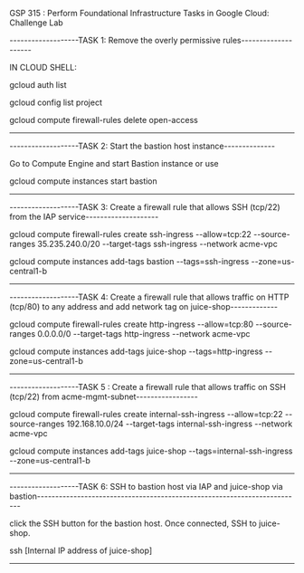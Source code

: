 GSP 315 : Perform Foundational Infrastructure Tasks in Google Cloud: Challenge Lab

-------------------TASK 1: Remove the overly permissive rules--------------------

IN CLOUD SHELL: 

gcloud auth list

gcloud config list project

gcloud compute firewall-rules delete open-access

----------------------------------------------------------------------------------

-------------------TASK 2: Start the bastion host instance--------------

 Go to Compute Engine and start Bastion instance or use 

gcloud compute instances start bastion

----------------------------------------------------------------------------------------------------------------------------------------------

-------------------TASK 3: Create a firewall rule that allows SSH (tcp/22) from the IAP service--------------------


gcloud compute firewall-rules create ssh-ingress --allow=tcp:22 --source-ranges 35.235.240.0/20 --target-tags ssh-ingress --network acme-vpc


gcloud compute instances add-tags bastion --tags=ssh-ingress --zone=us-central1-b

----------------------------------------------------------------------------------------------------------------------------------------------------

-------------------TASK 4: Create a firewall rule that allows traffic on HTTP (tcp/80) to any address and add network tag on juice-shop-------------


gcloud compute firewall-rules create http-ingress --allow=tcp:80 --source-ranges 0.0.0.0/0 --target-tags http-ingress --network acme-vpc


gcloud compute instances add-tags juice-shop --tags=http-ingress --zone=us-central1-b

------------------------------------------------------------------------------------------------------------------------------------------------------

-------------------TASK 5 : Create a firewall rule that allows traffic on SSH (tcp/22) from acme-mgmt-subnet-----------------

gcloud compute firewall-rules create internal-ssh-ingress --allow=tcp:22 --source-ranges 192.168.10.0/24 --target-tags internal-ssh-ingress --network acme-vpc

gcloud compute instances add-tags juice-shop --tags=internal-ssh-ingress --zone=us-central1-b


--------------------------------------------------------------

-------------------TASK 6: SSH to bastion host via IAP and juice-shop via bastion-------------------------------------------------------------------------


click the SSH button for the bastion host. Once connected, SSH to juice-shop.

ssh [Internal IP address of juice-shop]

------------------------------------------------------------------------------------------------------------------------------------------------------------
